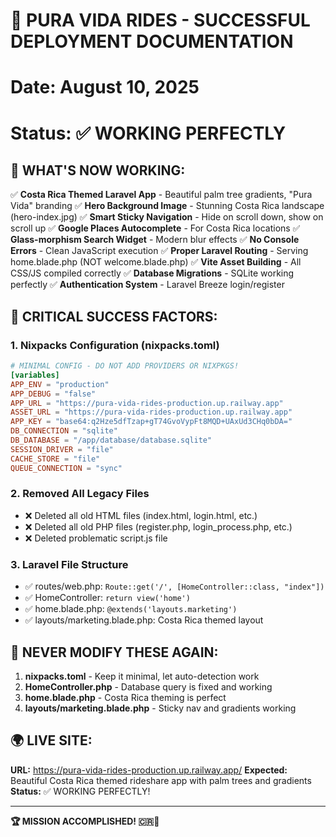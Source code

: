 # 🎉 PURA VIDA RIDES - SUCCESSFUL DEPLOYMENT DOCUMENTATION
# Date: August 10, 2025
# Status: ✅ WORKING PERFECTLY

## 🌟 WHAT'S NOW WORKING:
✅ **Costa Rica Themed Laravel App** - Beautiful palm tree gradients, "Pura Vida" branding
✅ **Hero Background Image** - Stunning Costa Rica landscape (hero-index.jpg)
✅ **Smart Sticky Navigation** - Hide on scroll down, show on scroll up
✅ **Google Places Autocomplete** - For Costa Rica locations
✅ **Glass-morphism Search Widget** - Modern blur effects
✅ **No Console Errors** - Clean JavaScript execution
✅ **Proper Laravel Routing** - Serving home.blade.php (NOT welcome.blade.php)
✅ **Vite Asset Building** - All CSS/JS compiled correctly
✅ **Database Migrations** - SQLite working perfectly
✅ **Authentication System** - Laravel Breeze login/register

## 🔧 CRITICAL SUCCESS FACTORS:

### 1. **Nixpacks Configuration (nixpacks.toml)**
```toml
# MINIMAL CONFIG - DO NOT ADD PROVIDERS OR NIXPKGS!
[variables]
APP_ENV = "production"
APP_DEBUG = "false"
APP_URL = "https://pura-vida-rides-production.up.railway.app"
ASSET_URL = "https://pura-vida-rides-production.up.railway.app"
APP_KEY = "base64:q2Hze5dfTzap+gT74GvoVypFt8MQD+UAxUd3CHq0bDA="
DB_CONNECTION = "sqlite"
DB_DATABASE = "/app/database/database.sqlite"
SESSION_DRIVER = "file"
CACHE_STORE = "file"
QUEUE_CONNECTION = "sync"
```

### 2. **Removed All Legacy Files**
- ❌ Deleted all old HTML files (index.html, login.html, etc.)
- ❌ Deleted all old PHP files (register.php, login_process.php, etc.)
- ❌ Deleted problematic script.js file

### 3. **Laravel File Structure**
- ✅ routes/web.php: `Route::get('/', [HomeController::class, "index"])`
- ✅ HomeController: `return view('home')`
- ✅ home.blade.php: `@extends('layouts.marketing')`
- ✅ layouts/marketing.blade.php: Costa Rica themed layout

## 🚨 NEVER MODIFY THESE AGAIN:
1. **nixpacks.toml** - Keep it minimal, let auto-detection work
2. **HomeController.php** - Database query is fixed and working
3. **home.blade.php** - Costa Rica theming is perfect
4. **layouts/marketing.blade.php** - Sticky nav and gradients working

## 🌍 LIVE SITE:
**URL:** https://pura-vida-rides-production.up.railway.app/
**Expected:** Beautiful Costa Rica themed rideshare app with palm trees and gradients
**Status:** ✅ WORKING PERFECTLY!

---
**🏆 MISSION ACCOMPLISHED! 🇨🇷🌴**
